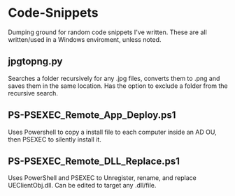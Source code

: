 # Code-Snippets
Dumping ground for random code snippets I've written. These are all written/used in a Windows enviroment, unless noted. 

## jpgtopng.py
Searches a folder recursively for any .jpg files, converts them to .png and saves them in the same location. Has the option to exclude a folder from the recursive search. 

## PS-PSEXEC_Remote_App_Deploy.ps1
Uses Powershell to copy a install file to each computer inside an AD OU, then PSEXEC to silently install it. 

## PS-PSEXEC_Remote_DLL_Replace.ps1
Uses PowerShell and PSEXEC to Unregister, rename, and replace UEClientObj.dll. Can be edited to target any .dll/file.
